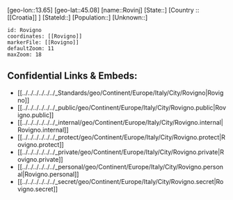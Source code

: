 ﻿---
location: [45.08,13.65]
mapzoom: [7,12] 
mapmarker: city 
type: City
tags:
- geo/City


SpocWebEntityId: 33809
isDeleted: false
confidential: public

---
[geo-lon::13.65]
[geo-lat::45.08]
[name::Rovinj]
[State::]
[Country :: [[Croatia]] ]
[StateId::]
[Population::]
[Unknown::]


```leaflet
id: Rovigno
coordinates: [[Rovigno]]
markerFile: [[Rovigno]]
defaultZoom: 11 
maxZoom: 18
```


## Confidential Links & Embeds: 
- [[../../../../../../_Standards/geo/Continent/Europe/Italy/City/Rovigno|Rovigno]] 
- [[../../../../../../_public/geo/Continent/Europe/Italy/City/Rovigno.public|Rovigno.public]] 
- [[../../../../../../_internal/geo/Continent/Europe/Italy/City/Rovigno.internal|Rovigno.internal]] 
- [[../../../../../../_protect/geo/Continent/Europe/Italy/City/Rovigno.protect|Rovigno.protect]] 
- [[../../../../../../_private/geo/Continent/Europe/Italy/City/Rovigno.private|Rovigno.private]] 
- [[../../../../../../_personal/geo/Continent/Europe/Italy/City/Rovigno.personal|Rovigno.personal]] 
- [[../../../../../../_secret/geo/Continent/Europe/Italy/City/Rovigno.secret|Rovigno.secret]] 
